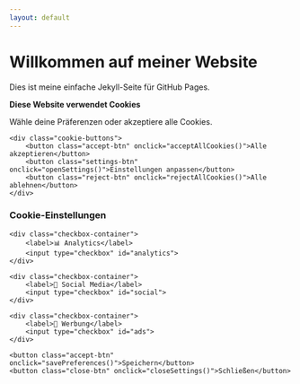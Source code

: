 ```yaml
---
layout: default
---
```


# Willkommen auf meiner Website

Dies ist meine einfache Jekyll-Seite für GitHub Pages.

<!-- Cookie-Banner -->
<div id="cookie-banner">
    <p><strong>Diese Website verwendet Cookies</strong></p>
    <p>Wähle deine Präferenzen oder akzeptiere alle Cookies.</p>
    
    <div class="cookie-buttons">
        <button class="accept-btn" onclick="acceptAllCookies()">Alle akzeptieren</button>
        <button class="settings-btn" onclick="openSettings()">Einstellungen anpassen</button>
        <button class="reject-btn" onclick="rejectAllCookies()">Alle ablehnen</button>
    </div>
</div>

<!-- Cookie-Einstellungen Modal -->
<div id="cookie-settings">
    <h3>Cookie-Einstellungen</h3>

    <div class="checkbox-container">
        <label>📊 Analytics</label>
        <input type="checkbox" id="analytics">
    </div>

    <div class="checkbox-container">
        <label>📢 Social Media</label>
        <input type="checkbox" id="social">
    </div>

    <div class="checkbox-container">
        <label>🎯 Werbung</label>
        <input type="checkbox" id="ads">
    </div>

    <button class="accept-btn" onclick="savePreferences()">Speichern</button>
    <button class="close-btn" onclick="closeSettings()">Schließen</button>
</div>

<script>
// JavaScript für Cookie-Banner hier einfügen...
</script>
